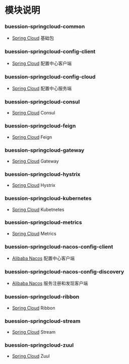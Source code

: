 # 模块说明


### buession-springcloud-common
* [Spring Cloud](https://spring.io/projects/spring-cloud) 基础包

### buession-springcloud-config-client
* [Spring Cloud](https://spring.io/projects/spring-cloud) 配置中心客户端

### buession-springcloud-config-cloud
* [Spring Cloud](https://spring.io/projects/spring-cloud) 配置中心服务端

### buession-springcloud-consul
* [Spring Cloud](https://spring.io/projects/spring-cloud) Consul

### buession-springcloud-feign
* [Spring Cloud](https://spring.io/projects/spring-cloud) Feign

### buession-springcloud-gateway
* [Spring Cloud](https://spring.io/projects/spring-cloud) Gateway

### buession-springcloud-hystrix
* [Spring Cloud](https://spring.io/projects/spring-cloud) Hystrix

### buession-springcloud-kubernetes
* [Spring Cloud](https://spring.io/projects/spring-cloud) Kubetnetes

### buession-springcloud-metrics
* [Spring Cloud](https://spring.io/projects/spring-cloud) Metrics

### buession-springcloud-nacos-config-client
* [Alibaba Nacos](https://nacos.io/) 配置中心客户端

### buession-springcloud-nacos-config-discovery
* [Alibaba Nacos](https://nacos.io/) 服务注册和发现客户端

### buession-springcloud-ribbon
* [Spring Cloud](https://spring.io/projects/spring-cloud) Ribbon

### buession-springcloud-stream
* [Spring Cloud](https://spring.io/projects/spring-cloud) Stream

### buession-springcloud-zuul
* [Spring Cloud](https://spring.io/projects/spring-cloud) Zuul